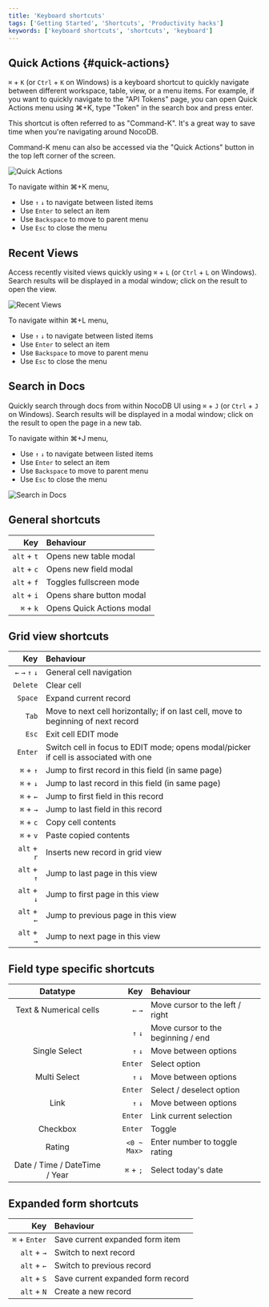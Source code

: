 ```yaml
---
title: 'Keyboard shortcuts'
tags: ['Getting Started', 'Shortcuts', 'Productivity hacks']
keywords: ['keyboard shortcuts', 'shortcuts', 'keyboard']
---
```



## Quick Actions {#quick-actions}

`⌘` + `K` (or `Ctrl` + `K` on Windows) is a keyboard shortcut to quickly navigate between different workspace, table, view, or a menu items. For example, if you want to quickly navigate to the "API Tokens" page, you can open Quick Actions menu using ⌘+K, type "Token" in the search box and press enter.

This shortcut is often referred to as "Command-K". It's a great way to save time when you're navigating around NocoDB.

Command-K menu can also be accessed via the "Quick Actions" button in the top left corner of the screen.
  
![Quick Actions](/img/v2/cmd-k.png)

To navigate within ⌘+K menu, 
- Use `↑` `↓` to navigate between listed items
- Use `Enter` to select an item
- Use `Backspace` to move to parent menu
- Use `Esc` to close the menu

## Recent Views

Access recently visited views quickly using `⌘` + `L` (or `Ctrl` + `L` on Windows). Search results will be displayed in a modal window; click on the result to open the view. 

![Recent Views](/img/v2/cmd-l.png)

To navigate within ⌘+L menu,
- Use `↑` `↓` to navigate between listed items
- Use `Enter` to select an item
- Use `Backspace` to move to parent menu
- Use `Esc` to close the menu


## Search in Docs

Quickly search through docs from within NocoDB UI using `⌘` + `J` (or `Ctrl` + `J` on Windows). Search results will be displayed in a modal window; click on the result to open the page in a new tab.

To navigate within ⌘+J menu,
- Use `↑` `↓` to navigate between listed items
- Use `Enter` to select an item
- Use `Backspace` to move to parent menu
- Use `Esc` to close the menu

![Search in Docs](/img/v2/cmd-j.png)


## General shortcuts
|         Key | Behaviour                       |
|------------:|:--------------------------------|
| `alt` + `t` | Opens new table modal           |
| `alt` + `c` | Opens new field modal           |
| `alt` + `f` | Toggles fullscreen mode         |
| `alt` + `i` | Opens share button modal        |
|   `⌘` + `k` | Opens Quick Actions modal       |


## Grid view shortcuts
|             Key | Behaviour                                                                            |
|----------------:|:-------------------------------------------------------------------------------------|
| `←` `→` `↑` `↓` | General cell navigation                                                              |
|        `Delete` | Clear cell                                                                           |
|         `Space` | Expand current record                                                                |
|           `Tab` | Move to next cell horizontally; if on last cell, move to beginning of next record    |
|           `Esc` | Exit cell EDIT mode                                                                  |
|         `Enter` | Switch cell in focus to EDIT mode; opens modal/picker if cell is associated with one |
|       `⌘` + `↑` | Jump to first record in this field (in same page)                                    |
|       `⌘` + `↓` | Jump to last record in this field (in same page)                                     |
|       `⌘` + `←` | Jump to first field in this record                                                   |
|       `⌘` + `→` | Jump to last field in this record                                                    |
|       `⌘` + `c` | Copy cell contents                                                                   |
|       `⌘` + `v` | Paste copied contents                                                                |
|     `alt` + `r` | Inserts new record in grid view                                                      |
|     `alt` + `↑` | Jump to last page in this view                                                       |
|     `alt` + `↓` | Jump to first page in this view                                                      |
|     `alt` + `←` | Jump to previous page in this view                                                   |
|     `alt` + `→` | Jump to next page in this view                                                       |


## Field type specific shortcuts
|           Datatype            |         Key | Behaviour                          |
|:-----------------------------:|------------:|:-----------------------------------|
|    Text & Numerical cells     |     `←` `→` | Move cursor to the left / right    |
|                               |     `↑` `↓` | Move cursor to the beginning / end |
|         Single Select         |     `↑` `↓` | Move between options               |
|                               |     `Enter` | Select option                      |
|         Multi Select          |     `↑` `↓` | Move between options               |
|                               |     `Enter` | Select / deselect option           |
|             Link              |     `↑` `↓` | Move between options               |
|                               |     `Enter` | Link current selection             |
|           Checkbox            |     `Enter` | Toggle                             |
|            Rating             | `<0 ~ Max>` | Enter number to toggle rating      |
| Date / Time / DateTime / Year |   `⌘` + `;` | Select today's date                |


## Expanded form shortcuts
|           Key | Behaviour                         |
|--------------:|:----------------------------------|
| `⌘` + `Enter` | Save current expanded form item   |
|   `alt` + `→` | Switch to next record             |
|   `alt` + `←` | Switch to previous record         |
|   `alt` + `S` | Save current expanded form record |
|   `alt` + `N` | Create a new record               |


